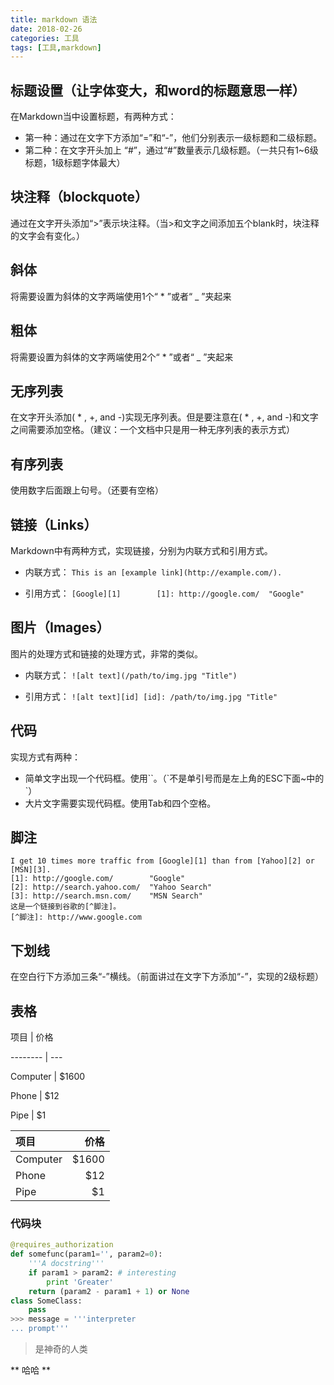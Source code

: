 ```yaml
---
title: markdown 语法
date: 2018-02-26
categories: 工具
tags: [工具,markdown]
---
```

## 标题设置（让字体变大，和word的标题意思一样）
在Markdown当中设置标题，有两种方式：
- 第一种：通过在文字下方添加“=”和“-”，他们分别表示一级标题和二级标题。
- 第二种：在文字开头加上 “#”，通过“#”数量表示几级标题。（一共只有1~6级标题，1级标题字体最大）

## 块注释（blockquote）
通过在文字开头添加“>”表示块注释。（当>和文字之间添加五个blank时，块注释的文字会有变化。）

## 斜体
将需要设置为斜体的文字两端使用1个“ * ”或者“ _ ”夹起来

## 粗体
将需要设置为斜体的文字两端使用2个“ * ”或者“ _ ”夹起来

## 无序列表
在文字开头添加( * , +, and -)实现无序列表。但是要注意在( * , +, and -)和文字之间需要添加空格。（建议：一个文档中只是用一种无序列表的表示方式）

## 有序列表
使用数字后面跟上句号。（还要有空格）

## 链接（Links）  
Markdown中有两种方式，实现链接，分别为内联方式和引用方式。

- 内联方式：
`This is an [example link](http://example.com/).`

- 引用方式：
`[Google][1]       
 [1]: http://google.com/  "Google" `

##  图片（Images）
图片的处理方式和链接的处理方式，非常的类似。

- 内联方式：
`![alt text](/path/to/img.jpg "Title")`

- 引用方式：
`![alt text][id] [id]: /path/to/img.jpg "Title"`

## 代码
实现方式有两种：
- 简单文字出现一个代码框。使用\`\`。（\`不是单引号而是左上角的ESC下面~中的`）
- 大片文字需要实现代码框。使用Tab和四个空格。

## 脚注

```
I get 10 times more traffic from [Google][1] than from [Yahoo][2] or [MSN][3].
[1]: http://google.com/        "Google"
[2]: http://search.yahoo.com/  "Yahoo Search"
[3]: http://search.msn.com/    "MSN Search"
这是一个链接到谷歌的[^脚注]。
[^脚注]: http://www.google.com
```

## 下划线
在空白行下方添加三条“-”横线。（前面讲过在文字下方添加“-”，实现的2级标题）

## 表格
项目     | 价格  

-------- | ---

Computer | $1600  

Phone    | $12  

Pipe     | $1  


项目     | 价格
:-------- | ---:
Computer | $1600
Phone    | $12
Pipe     | $1


### 代码块
``` python
@requires_authorization
def somefunc(param1='', param2=0):
    '''A docstring'''
    if param1 > param2: # interesting
        print 'Greater'
    return (param2 - param1 + 1) or None
class SomeClass:
    pass
>>> message = '''interpreter
... prompt'''
```

> 是神奇的人类

**   哈哈   **
